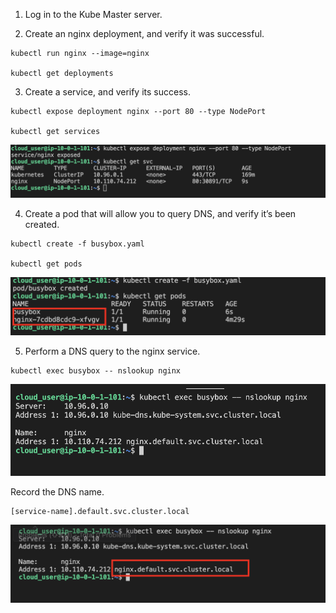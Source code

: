 1. Log in to the Kube Master server.

2. Create an nginx deployment, and verify it was successful.
```
kubectl run nginx --image=nginx

kubectl get deployments
```

3. Create a service, and verify its success.
```
kubectl expose deployment nginx --port 80 --type NodePort

kubectl get services
```

![](./img/1.png)

4. Create a pod that will allow you to query DNS, and verify it’s been created.
```
kubectl create -f busybox.yaml

kubectl get pods
```

![](./img/2.png)

5. Perform a DNS query to the nginx service.
```
kubectl exec busybox -- nslookup nginx
```

![](./img/3.png)

Record the DNS name.
```
[service-name].default.svc.cluster.local
```

![](./img/4.png)